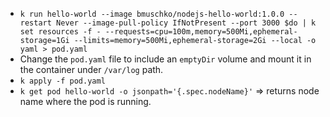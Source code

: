 - `k run hello-world --image bmuschko/nodejs-hello-world:1.0.0 --restart Never --image-pull-policy IfNotPresent --port 3000 $do | k set resources -f - --requests=cpu=100m,memory=500Mi,ephemeral-storage=1Gi --limits=memory=500Mi,ephemeral-storage=2Gi --local -o yaml > pod.yaml`
- Change the `pod.yaml` file to include an `emptyDir` volume and mount it in the container under `/var/log` path.
- `k apply -f pod.yaml`
- `k get pod hello-world -o jsonpath='{.spec.nodeName}'` => returns node name where the pod is running.